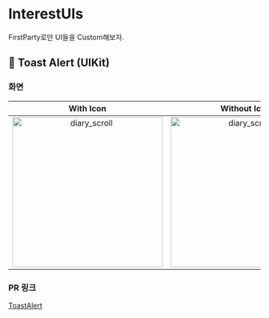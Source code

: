 # InterestUIs
FirstParty로만 UI들을 Custom해보자.

## 🧡 Toast Alert (UIKit)
### 화면
| With Icon | Without Icon | 
|:--------:|:--------:|
|<img src="https://github.com/user-attachments/assets/b8e25d25-cfd3-491e-9ef0-59f334c2ce85" alt="diary_scroll" width="300">|<img src="https://github.com/user-attachments/assets/9bf4e8d7-cf8b-4c01-90a8-d95d1362a25d" alt="diary_scroll" width="300">|

### PR 링크
[ToastAlert](https://github.com/mint3382/InterestUIs/pull/1)
